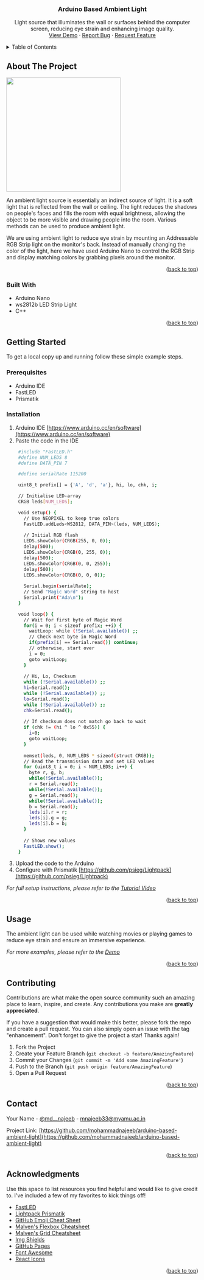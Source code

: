 <!-- Improved compatibility of back to top link: See: https://github.com/othneildrew/Best-README-Template/pull/73 -->
<a name="readme-top"></a>
<!--
*** Thanks for checking out the Best-README-Template. If you have a suggestion
*** that would make this better, please fork the repo and create a pull request
*** or simply open an issue with the tag "enhancement".
*** Don't forget to give the project a star!
*** Thanks again! Now go create something AMAZING! :D
-->



<!-- PROJECT SHIELDS -->
<!--
*** I'm using markdown "reference style" links for readability.
*** Reference links are enclosed in brackets [ ] instead of parentheses ( ).
*** See the bottom of this document for the declaration of the reference variables
*** for contributors-url, forks-url, etc. This is an optional, concise syntax you may use.
*** https://www.markdownguide.org/basic-syntax/#reference-style-links
-->

<!-- PROJECT LOGO -->
<div align="center">

  <h3 align="center">Arduino Based Ambient Light</h3>

  <p align="center">
    Light source that illuminates the wall or surfaces behind the computer screen, reducing eye strain and enhancing image quality.
    <br />
    <a href="https://youtube.com">View Demo</a>
    ·
    <a href="https://github.com/mohammadnajeeb/arduino-based-ambient-light/issues">Report Bug</a>
    ·
    <a href="https://github.com/mohammadnajeeb/arduino-based-ambient-light/issues">Request Feature</a>
  </p>
</div>



<!-- TABLE OF CONTENTS -->
<details>
  <summary>Table of Contents</summary>
  <ol>
    <li>
      <a href="#about-the-project">About The Project</a>
      <ul>
        <li><a href="#built-with">Built With</a></li>
      </ul>
    </li>
    <li>
      <a href="#getting-started">Getting Started</a>
      <ul>
        <li><a href="#prerequisites">Prerequisites</a></li>
        <li><a href="#installation">Installation</a></li>
      </ul>
    </li>
    <li><a href="#usage">Usage</a></li>
    <li><a href="#roadmap">Roadmap</a></li>
    <li><a href="#contributing">Contributing</a></li>
    <li><a href="#license">License</a></li>
    <li><a href="#contact">Contact</a></li>
    <li><a href="#acknowledgments">Acknowledgments</a></li>
  </ol>
</details>



<!-- ABOUT THE PROJECT -->
## About The Project

<img src="https://raw.githubusercontent.com/mohammadnajeeb/arduino-based-ambient-light/main/sample/screenshot.jpg" height="300">

An ambient light source is essentially an indirect source of light. It is a soft light that is reflected from the wall or ceiling. The light reduces the shadows on people's faces and fills the room with equal brightness, allowing the object to be more visible and drawing people into the room. Various methods can be used to produce ambient light.

We are using ambient light to reduce eye strain by mounting an Addressable RGB Strip light on the monitor's back. Instead of manually changing the color of the light, here we have used Arduino Nano to control the RGB Strip and display matching colors by grabbing pixels around the monitor. 

<p align="right">(<a href="#readme-top">back to top</a>)</p>



### Built With

* Arduino Nano
* ws2812b LED Strip Light
* C++

<p align="right">(<a href="#readme-top">back to top</a>)</p>



<!-- GETTING STARTED -->
## Getting Started

To get a local copy up and running follow these simple example steps.

### Prerequisites

* Arduino IDE
* FastLED
* Prismatik

### Installation

1. Arduino IDE [https://www.arduino.cc/en/software](https://www.arduino.cc/en/software)
2. Paste the code in the IDE
   ```sh
    #include "FastLED.h"
    #define NUM_LEDS 8 
    #define DATA_PIN 7

    #define serialRate 115200

    uint8_t prefix[] = {'A', 'd', 'a'}, hi, lo, chk, i;

    // Initialise LED-array
    CRGB leds[NUM_LEDS];

    void setup() {
      // Use NEOPIXEL to keep true colors
      FastLED.addLeds<WS2812, DATA_PIN>(leds, NUM_LEDS);
      
      // Initial RGB flash
      LEDS.showColor(CRGB(255, 0, 0));
      delay(500);
      LEDS.showColor(CRGB(0, 255, 0));
      delay(500);
      LEDS.showColor(CRGB(0, 0, 255));
      delay(500);
      LEDS.showColor(CRGB(0, 0, 0));
      
      Serial.begin(serialRate);
      // Send "Magic Word" string to host
      Serial.print("Ada\n");
    }

    void loop() { 
      // Wait for first byte of Magic Word
      for(i = 0; i < sizeof prefix; ++i) {
        waitLoop: while (!Serial.available()) ;;
        // Check next byte in Magic Word
        if(prefix[i] == Serial.read()) continue;
        // otherwise, start over
        i = 0;
        goto waitLoop;
      }
      
      // Hi, Lo, Checksum  
      while (!Serial.available()) ;;
      hi=Serial.read();
      while (!Serial.available()) ;;
      lo=Serial.read();
      while (!Serial.available()) ;;
      chk=Serial.read();
      
      // If checksum does not match go back to wait
      if (chk != (hi ^ lo ^ 0x55)) {
        i=0;
        goto waitLoop;
      }
      
      memset(leds, 0, NUM_LEDS * sizeof(struct CRGB));
      // Read the transmission data and set LED values
      for (uint8_t i = 0; i < NUM_LEDS; i++) {
        byte r, g, b;    
        while(!Serial.available());
        r = Serial.read();
        while(!Serial.available());
        g = Serial.read();
        while(!Serial.available());
        b = Serial.read();
        leds[i].r = r;
        leds[i].g = g;
        leds[i].b = b;
      }
      
      // Shows new values
      FastLED.show();
    }
   ```
3. Upload the code to the Arduino
4. Configure with Prismatik [https://github.com/psieg/Lightpack](https://github.com/psieg/Lightpack)

_For full setup instructions, please refer to the [Tutorial Video](https://example.com)_

<p align="right">(<a href="#readme-top">back to top</a>)</p>



<!-- USAGE EXAMPLES -->
## Usage

The ambient light can be used while watching movies or playing games to reduce eye strain and ensure an immersive experience.

_For more examples, please refer to the [Demo](https://example.com)_

<p align="right">(<a href="#readme-top">back to top</a>)</p>



<!-- CONTRIBUTING -->
## Contributing

Contributions are what make the open source community such an amazing place to learn, inspire, and create. Any contributions you make are **greatly appreciated**.

If you have a suggestion that would make this better, please fork the repo and create a pull request. You can also simply open an issue with the tag "enhancement".
Don't forget to give the project a star! Thanks again!

1. Fork the Project
2. Create your Feature Branch (`git checkout -b feature/AmazingFeature`)
3. Commit your Changes (`git commit -m 'Add some AmazingFeature'`)
4. Push to the Branch (`git push origin feature/AmazingFeature`)
5. Open a Pull Request

<p align="right">(<a href="#readme-top">back to top</a>)</p>


<!-- CONTACT -->
## Contact

Your Name - [@md__najeeb](https://twitter.com/md__najeeb) - mnajeeb33@myamu.ac.in

Project Link: [https://github.com/mohammadnajeeb/arduino-based-ambient-light](https://github.com/mohammadnajeeb/arduino-based-ambient-light)

<p align="right">(<a href="#readme-top">back to top</a>)</p>



<!-- ACKNOWLEDGMENTS -->
## Acknowledgments

Use this space to list resources you find helpful and would like to give credit to. I've included a few of my favorites to kick things off!

* [FastLED](https://github.com/FastLED/FastLED)
* [Lightpack Prismatik](https://github.com/psieg/Lightpack)
* [GitHub Emoji Cheat Sheet](https://www.webpagefx.com/tools/emoji-cheat-sheet)
* [Malven's Flexbox Cheatsheet](https://flexbox.malven.co/)
* [Malven's Grid Cheatsheet](https://grid.malven.co/)
* [Img Shields](https://shields.io)
* [GitHub Pages](https://pages.github.com)
* [Font Awesome](https://fontawesome.com)
* [React Icons](https://react-icons.github.io/react-icons/search)

<p align="right">(<a href="#readme-top">back to top</a>)</p>



<!-- MARKDOWN LINKS & IMAGES -->
<!-- https://www.markdownguide.org/basic-syntax/#reference-style-links -->
[contributors-shield]: https://img.shields.io/github/contributors/othneildrew/Best-README-Template.svg?style=for-the-badge
[contributors-url]: https://github.com/othneildrew/Best-README-Template/graphs/contributors
[forks-shield]: https://img.shields.io/github/forks/othneildrew/Best-README-Template.svg?style=for-the-badge
[forks-url]: https://github.com/othneildrew/Best-README-Template/network/members
[stars-shield]: https://img.shields.io/github/stars/othneildrew/Best-README-Template.svg?style=for-the-badge
[stars-url]: https://github.com/othneildrew/Best-README-Template/stargazers
[issues-shield]: https://img.shields.io/github/issues/othneildrew/Best-README-Template.svg?style=for-the-badge
[issues-url]: https://github.com/othneildrew/Best-README-Template/issues
[license-shield]: https://img.shields.io/github/license/othneildrew/Best-README-Template.svg?style=for-the-badge
[license-url]: https://github.com/othneildrew/Best-README-Template/blob/master/LICENSE.txt
[linkedin-shield]: https://img.shields.io/badge/-LinkedIn-black.svg?style=for-the-badge&logo=linkedin&colorB=555
[linkedin-url]: https://linkedin.com/in/othneildrew
[product-screenshot]: images/screenshot.png
[Next.js]: https://img.shields.io/badge/next.js-000000?style=for-the-badge&logo=nextdotjs&logoColor=white
[Next-url]: https://nextjs.org/
[React.js]: https://img.shields.io/badge/React-20232A?style=for-the-badge&logo=react&logoColor=61DAFB
[React-url]: https://reactjs.org/
[Vue.js]: https://img.shields.io/badge/Vue.js-35495E?style=for-the-badge&logo=vuedotjs&logoColor=4FC08D
[Vue-url]: https://vuejs.org/
[Angular.io]: https://img.shields.io/badge/Angular-DD0031?style=for-the-badge&logo=angular&logoColor=white
[Angular-url]: https://angular.io/
[Svelte.dev]: https://img.shields.io/badge/Svelte-4A4A55?style=for-the-badge&logo=svelte&logoColor=FF3E00
[Svelte-url]: https://svelte.dev/
[Laravel.com]: https://img.shields.io/badge/Laravel-FF2D20?style=for-the-badge&logo=laravel&logoColor=white
[Laravel-url]: https://laravel.com
[Bootstrap.com]: https://img.shields.io/badge/Bootstrap-563D7C?style=for-the-badge&logo=bootstrap&logoColor=white
[Bootstrap-url]: https://getbootstrap.com
[JQuery.com]: https://img.shields.io/badge/jQuery-0769AD?style=for-the-badge&logo=jquery&logoColor=white
[JQuery-url]: https://jquery.com 

